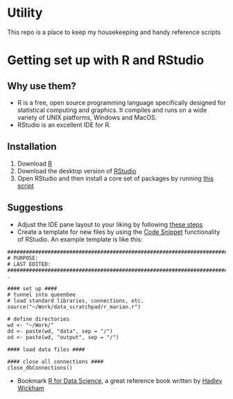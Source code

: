 # Utility
This repo is a place to keep my housekeeping and handy reference scripts

# Getting set up with R and RStudio
## Why use them?
* R is a free, open source programming language specifically designed for statistical computing and graphics. It compiles and runs on a wide variety of UNIX platforms, Windows and MacOS.
* RStudio is an excellent IDE for R.
## Installation
1. Download [R](https://www.r-project.org/)
2. Download the desktop version of [RStudio](https://www.rstudio.com/products/rstudio/download/)
3. Open RStudio and then install a core set of packages by running [this script](https://github.com/janejuenyang/Utility/blob/master/r_update_pckg_reinstall.r)
## Suggestions
* Adjust the IDE pane layout to your liking by following [these steps](https://support.rstudio.com/hc/en-us/articles/200549016-Customizing-RStudio#pane-layout)
* Create a template for new files by using the [Code Snippet](https://support.rstudio.com/hc/en-us/articles/204463668-Code-Snippets?version=1.1.463&mode=desktop) functionality of RStudio. An example template is like this:
```
###############################################################################
# PURPOSE: 
# LAST EDITED: 
############################################################################### . 

#### set up ####
# tunnel into queenbee
# load standard libraries, connections, etc.
source("~/Work/data_scratchpad/r_marian.r")

# define directories
wd <- "~/Work/"
dd <- paste(wd, "data", sep = "/")
od <- paste(wd, "output", sep = "/")

#### load data files ####

#### close all connections ####
close_dbConnections()
```
* Bookmark [R for Data Science](https://r4ds.had.co.nz/), a great reference book written by [Hadley Wickham](https://en.wikipedia.org/wiki/Hadley_Wickham)
